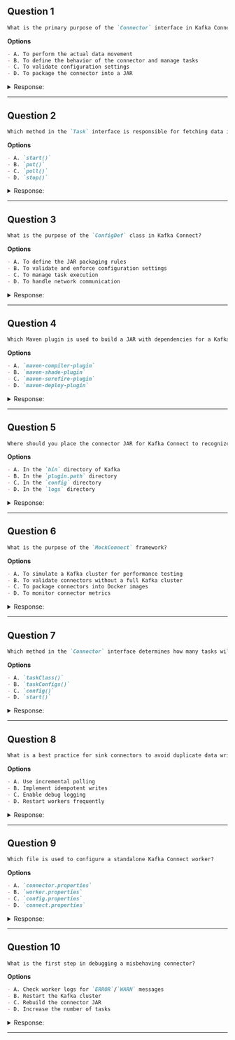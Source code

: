 ## Question 1

```markdown
What is the primary purpose of the `Connector` interface in Kafka Connect?  
```

**Options**
```markdown
- A. To perform the actual data movement  
- B. To define the behavior of the connector and manage tasks  
- C. To validate configuration settings  
- D. To package the connector into a JAR  
```

<details><summary>Response:</summary>

**Answer:** B

**Explanation:**

```markdown
The `Connector` interface defines the behavior of the connector and manages tasks, including specifying the task class and generating task configurations.  

- A. This is the role of the `Task` interface.  
- B. Correct. The `Connector` interface handles high-level connector behavior.  
- C. This is the role of `ConfigDef`.  
- D. Packaging is a build/deployment step, not handled by the `Connector` interface.  
```

</details>  

---  

## Question 2

```markdown
Which method in the `Task` interface is responsible for fetching data in a source connector?  
```  

**Options**
```markdown  
- A. `start()`  
- B. `put()`  
- C. `poll()`  
- D. `stop()`  
```  

<details><summary>Response:</summary>  

**Answer:** C

**Explanation:**

```markdown  
In source connectors, the `poll()` method fetches data and returns `SourceRecord` objects.  

- A. `start()` initializes the task but does not fetch data.  
- B. `put()` is used in sink connectors to write data.  
- C. Correct. `poll()` is the primary method for data retrieval in source tasks.  
- D. `stop()` cleans up resources but does not fetch data.  
```  

</details>  

---  

## Question 3

```markdown  
What is the purpose of the `ConfigDef` class in Kafka Connect?  
```  

**Options**
```markdown  
- A. To define the JAR packaging rules  
- B. To validate and enforce configuration settings  
- C. To manage task execution  
- D. To handle network communication  
```  

<details><summary>Response:</summary>  

**Answer:** B

**Explanation:**

```markdown  
`ConfigDef` validates and enforces configuration rules, ensuring required fields are present and values are correct.  

- A. Packaging is handled by build tools like Maven.  
- B. Correct. `ConfigDef` validates configurations.  
- C. Task execution is managed by the `Task` interface.  
- D. Network communication is handled by Kafka Connect internals.  
```  

</details>  

---  

## Question 4

```markdown  
Which Maven plugin is used to build a JAR with dependencies for a Kafka connector?  
```  

**Options**
```markdown  
- A. `maven-compiler-plugin`  
- B. `maven-shade-plugin`  
- C. `maven-surefire-plugin`  
- D. `maven-deploy-plugin`  
```  

<details><summary>Response:</summary>  

**Answer:** B

**Explanation:**

```markdown  
The `maven-shade-plugin` packages the connector and its dependencies into a single JAR.  

- A. This plugin compiles code but does not bundle dependencies.  
- B. Correct. The `shade` plugin creates an uber-JAR.  
- C. This plugin runs tests, not packaging.  
- D. This plugin deploys artifacts but does not bundle dependencies.  
```  

</details>  

---  

## Question 5

```markdown  
Where should you place the connector JAR for Kafka Connect to recognize it?  
```  

**Options**
```markdown  
- A. In the `bin` directory of Kafka  
- B. In the `plugin.path` directory  
- C. In the `config` directory  
- D. In the `logs` directory  
```  

<details><summary>Response:</summary>  

**Answer:** B

**Explanation:**

```markdown  
The `plugin.path` directory is where Kafka Connect looks for connector JARs.  

- A. The `bin` directory contains scripts, not plugins.  
- B. Correct. `plugin.path` is the designated location.  
- C. The `config` directory stores configuration files.  
- D. The `logs` directory contains log files.  
```  

</details>  

---  

## Question 6

```markdown  
What is the purpose of the `MockConnect` framework?  
```  

**Options**
```markdown  
- A. To simulate a Kafka cluster for performance testing  
- B. To validate connectors without a full Kafka cluster  
- C. To package connectors into Docker images  
- D. To monitor connector metrics  
```  

<details><summary>Response:</summary>  

**Answer:** B

**Explanation:**

```markdown  
`MockConnect` allows testing connectors in isolation without requiring a live Kafka cluster.  

- A. It is for functional testing, not performance.  
- B. Correct. It validates connectors in a mock environment.  
- C. Docker packaging is unrelated to `MockConnect`.  
- D. Metrics are handled by Kafka Connect's monitoring tools.  
```  

</details>  

---  

## Question 7

```markdown  
Which method in the `Connector` interface determines how many tasks will be created?  
```  

**Options**
```markdown  
- A. `taskClass()`  
- B. `taskConfigs()`  
- C. `config()`  
- D. `start()`  
```  

<details><summary>Response:</summary>  

**Answer:** B

**Explanation:**

```markdown  
`taskConfigs(int maxTasks)` generates configurations for each task, defining the parallelism.  

- A. `taskClass()` specifies the task implementation class.  
- B. Correct. `taskConfigs()` controls task count and configurations.  
- C. `config()` returns general connector settings.  
- D. `start()` initializes the connector but does not manage tasks.  
```  

</details>  

---  

## Question 8

```markdown  
What is a best practice for sink connectors to avoid duplicate data writes?  
```  

**Options**
```markdown  
- A. Use incremental polling  
- B. Implement idempotent writes  
- C. Enable debug logging  
- D. Restart workers frequently  
```  

<details><summary>Response:</summary>  

**Answer:** B

**Explanation:**

```markdown  
Idempotent writes ensure that duplicate operations do not result in duplicate data.  

- A. Incremental polling is for source connectors.  
- B. Correct. Idempotency prevents duplicates in sinks.  
- C. Debug logging helps troubleshoot but does not solve duplicates.  
- D. Restarting workers is not a solution for idempotency.  
```  

</details>  

---  

## Question 9

```markdown  
Which file is used to configure a standalone Kafka Connect worker?  
```  

**Options**
```markdown  
- A. `connector.properties`  
- B. `worker.properties`  
- C. `config.properties`  
- D. `connect.properties`  
```  

<details><summary>Response:</summary>  

**Answer:** B

**Explanation:**

```markdown  
`worker.properties` defines settings like `plugin.path` and broker connections for standalone mode.  

- A. `connector.properties` configures the connector, not the worker.  
- B. Correct. `worker.properties` is for standalone worker configuration.  
- C. `config.properties` is not a standard Kafka Connect file.  
- D. `connect.properties` is not a standard file.  
```  

</details>  

---  

## Question 10

```markdown  
What is the first step in debugging a misbehaving connector?  
```  

**Options**
```markdown  
- A. Check worker logs for `ERROR`/`WARN` messages  
- B. Restart the Kafka cluster  
- C. Rebuild the connector JAR  
- D. Increase the number of tasks  
```  

<details><summary>Response:</summary>  

**Answer:** A

**Explanation:**

```markdown  
Worker logs often contain actionable error messages or warnings.  

- A. Correct. Logs are the primary source of debugging information.  
- B. Restarting the cluster is unnecessary for most connector issues.  
- C. Rebuilding the JAR is unlikely to solve runtime issues.  
- D. Increasing tasks may exacerbate the problem.  
```  

</details>  

---